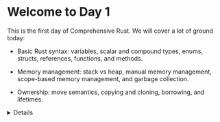 # Welcome to Day 1

This is the first day of Comprehensive Rust. We will cover a lot of ground
today:

* Basic Rust syntax: variables, scalar and compound types, enums, structs,
  references, functions, and methods.

* Memory management: stack vs heap, manual memory management, scope-based memory
  management, and garbage collection.

* Ownership: move semantics, copying and cloning, borrowing, and lifetimes.

<details>

Please remind the students that:

* They should ask questions when they get them, don't save them to the end.
* The class is meant to be interactive and discussions are very much encouraged!
  * As an instructor, you should try to keep the discussions relevant, i.e.,
    keep the related to how Rust does things vs some other language. It can be
    hard to find the right balance, but err on the side of allowing discussions
    since they engage people much more than one-way communication.
* The questions will likely mean that we are talking about things ahead of the slides.
  * This is perfectly okay! Repetition is an important part of leaning. Remember
    that the slides are just a support and you are free to skip them as you
    like.

The idea for the first day is to show _just enough_ of Rust to be able to speak
about the famous borrow checker. The way Rust handles memory is a major feature
and we should show students this right away.

If you're teaching this in a classroom, this is a good place to go over the
schedule. We suggest splitting the day into two parts (following the slides):

* Morning: 9:00 to 12:00,
* Afternoon: 13:00 to 16:00.

You can of course adjust this as necessary. Please make sure to include breaks,
we recommend a break every hour!

</details>
